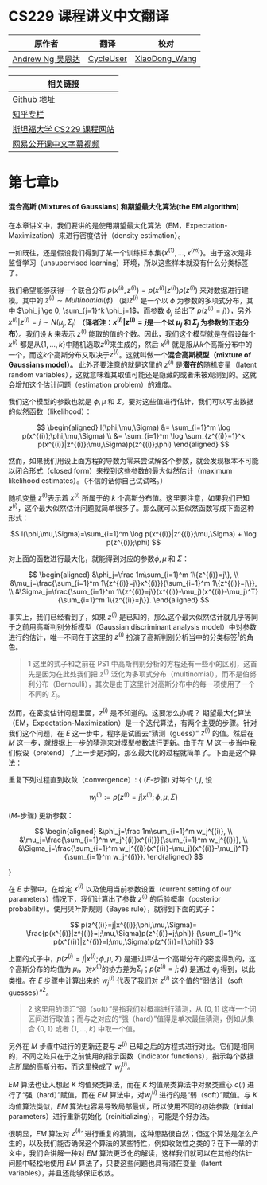 # CS229 课程讲义中文翻译

| 原作者 | 翻译 | 校对 |
| --- | --- | --- |
| [Andrew Ng  吴恩达](http://www.andrewng.org/) | [CycleUser](https://www.zhihu.com/people/cycleuser/columns) | [XiaoDong_Wang](https://github.com/Dongzhixiao) |


|相关链接|
|---|
|[Github 地址](https://github.com/Kivy-CN/Stanford-CS-229-CN)|
|[知乎专栏](https://zhuanlan.zhihu.com/MachineLearn)|
|[斯坦福大学 CS229 课程网站](http://cs229.stanford.edu/)|
|[网易公开课中文字幕视频](http://open.163.com/movie/2008/1/M/C/M6SGF6VB4_M6SGHFBMC.html)|


# 第七章b

#### 混合高斯 (Mixtures of Gaussians) 和期望最大化算法(the EM algorithm)

在本章讲义中，我们要讲的是使用期望最大化算法（EM，Expectation-Maximization）来进行密度估计（density estimation）。

一如既往，还是假设我们得到了某一个训练样本集$\{x^{(1)},...,x^{(m)}\}$。由于这次是非监督学习（unsupervised learning）环境，所以这些样本就没有什么分类标签了。

我们希望能够获得一个联合分布 $p(x^{(i)},z^{(i)}) = p(x^{(i)}|z^{(i)})p(z^{(i)})$ 来对数据进行建模。其中的 $z^{(i)} \sim Multinomial(\phi)$ （即$z^{(i)}$ 是一个以 $\phi$ 为参数的多项式分布，其中 $\phi_j \ge 0, \sum_{j=1}^k \phi_j=1$，而参数 $\phi_j$ 给出了 $p(z^{(i)} = j)$），另外 $x^{(i)}|z^{(i)} = j \sim N(μ_j,\Sigma_j)$ **（译者注：$x^{(i)}|z^{(i)} = j$是一个以 $μ_j$ 和 $\Sigma_j$ 为参数的正态分布）**。我们设 $k$ 来表示 $z^{(i)}$ 能取的值的个数。因此，我们这个模型就是在假设每个$x^{(i)}$ 都是从$\{1, ..., k\}$中随机选取$z^{(i)}$来生成的，然后 $x^{(i)}$ 就是服从$k$个高斯分布中的一个，而这$k$个高斯分布又取决于$z^{(i)}$。这就叫做一个**混合高斯模型（mixture of Gaussians model）。** 此外还要注意的就是这里的 $z^{(i)}$ 是**潜在的**随机变量（latent random variables），这就意味着其取值可能还是隐藏的或者未被观测到的。这就会增加这个估计问题（estimation problem）的难度。

我们这个模型的参数也就是 $\phi, \mu$ 和 $\Sigma$。要对这些值进行估计，我们可以写出数据的似然函数（likelihood）：

$$
\begin{aligned}
l(\phi,\mu,\Sigma) &= \sum_{i=1}^m \log p(x^{(i)};\phi,\mu,\Sigma) \\
&= \sum_{i=1}^m \log \sum_{z^{(i)}=1}^k p(x^{(i)}|z^{(i)};\mu,\Sigma)p(z^{(i)};\phi)
\end{aligned}
$$

然而，如果我们用设上面方程的导数为零来尝试解各个参数，就会发现根本不可能以闭合形式（closed form）来找到这些参数的最大似然估计（maximum likelihood estimates）。（不信的话你自己试试咯。）

随机变量 $z^{(i)}$表示着 $x^{(i)}$ 所属于的 $k$ 个高斯分布值。这里要注意，如果我们已知 $z^{(i)}$，这个最大似然估计问题就简单很多了。那么就可以把似然函数写成下面这种形式：

$$
l(\phi,\mu,\Sigma)=\sum_{i=1}^m \log p(x^{(i)}|z^{(i)};\mu,\Sigma) + \log p(z^{(i)};\phi)
$$

对上面的函数进行最大化，就能得到对应的参数$\phi, \mu$ 和 $\Sigma$：

$$
\begin{aligned}
&\phi_j=\frac 1m\sum_{i=1}^m 1\{z^{(i)}=j\}, \\
&\mu_j=\frac{\sum_{i=1}^m 1\{z^{(i)}=j\}x^{(i)}}{\sum_{i=1}^m 1\{z^{(i)}=j\}}, \\
&\Sigma_j=\frac{\sum_{i=1}^m 1\{z^{(i)}=j\}(x^{(i)}-\mu_j)(x^{(i)}-\mu_j)^T}{\sum_{i=1}^m 1\{z^{(i)}=j\}}.
\end{aligned}
$$

事实上，我们已经看到了，如果 $z^{(i)}$ 是已知的，那么这个最大似然估计就几乎等同于之前用高斯判别分析模型（Gaussian discriminant analysis model）中对参数进行的估计，唯一不同在于这里的 $z^{(i)}$ 扮演了高斯判别分析当中的分类标签$^1$的角色。

>1 这里的式子和之前在 PS1 中高斯判别分析的方程还有一些小的区别，这首先是因为在此处我们把 $z^{(i)}$ 泛化为多项式分布（multinomial），而不是伯努利分布（Bernoulli），其次是由于这里针对高斯分布中的每一项使用了一个不同的 $\Sigma_j$。

然而，在密度估计问题里面，$z^{(i)}$ 是不知道的。这要怎么办呢？
期望最大化算法（EM，Expectation-Maximization）是一个迭代算法，有两个主要的步骤。针对我们这个问题，在 $E$ 这一步中，程序是试图去“猜测（guess）” $z^{(i)}$ 的值。然后在 $M$ 这一步，就根据上一步的猜测来对模型参数进行更新。由于在 $M$ 这一步当中我们假设（pretend）了上一步是对的，那么最大化的过程就简单了。下面是这个算法：


重复下列过程直到收敛（convergence）: {
($E$-步骤) 对每个 $i, j$, 设 

$$
w_j^{(i)} := p(z^{(i)}=j|x^{(i)};\phi,\mu,\Sigma)
$$

($M$-步骤) 更新参数：

$$
\begin{aligned}
&\phi_j=\frac 1m\sum_{i=1}^m w_j^{(i)}, \\
&\mu_j=\frac{\sum_{i=1}^m w_j^{(i)}x^{(i)}}{\sum_{i=1}^m w_j^{(i)}}, \\
&\Sigma_j=\frac{\sum_{i=1}^m w_j^{(i)}(x^{(i)}-\mu_j)(x^{(i)}-\mu_j)^T}{\sum_{i=1}^m w_j^{(i)}}.
\end{aligned}
$$

} 

在 $E$ 步骤中，在给定 $x^{(i)}$ 以及使用当前参数设置（current setting of our parameters）情况下，我们计算出了参数 $z^{(i)}$ 的后验概率（posterior probability）。使用贝叶斯规则（Bayes rule），就得到下面的式子：

$$
p(z^{(i)}=j|x^{(i)};\phi,\mu,\Sigma)=
\frac{p(x^{(i)}|z^{(i)}=j;\mu,\Sigma)p(z^{(i)}=j;\phi)}
{\sum_{l=1}^k p(x^{(i)}|z^{(i)}=l;\mu,\Sigma)p(z^{(i)}=l;\phi)}
$$

上面的式子中，$p(z^{(i)}=j|x^{(i)};\phi,\mu,\Sigma)$ 是通过评估一个高斯分布的密度得到的，这个高斯分布的均值为 $\mu_i$，对$x^{(i)}$的协方差为$\Sigma_j$；$p(z^{(i)} = j;\phi)$ 是通过 $\phi_j$ 得到，以此类推。在 $E$ 步骤中计算出来的 $w_j^{(i)}$ 代表了我们对 $z^{(i)}$ 这个值的“弱估计（soft guesses）”$^2$。

>2 这里用的词汇“弱（soft）”是指我们对概率进行猜测，从 $[0, 1]$ 这样一个闭区间进行取值；而与之对应的“强（hard）”值得是单次最佳猜测，例如从集合 $\{0,1\}$ 或者 $\{1, ..., k\}$ 中取一个值。

另外在 $M$ 步骤中进行的更新还要与 $z^{(i)}$ 已知之后的方程式进行对比。它们是相同的，不同之处只在于之前使用的指示函数（indicator functions），指示每个数据点所属的高斯分布，而这里换成了 $w_j^{(i)}$。

$EM$ 算法也让人想起 $K$ 均值聚类算法，而在 $K$ 均值聚类算法中对聚类重心 $c(i)$ 进行了“强（hard）”赋值，而在 $EM$ 算法中，对$w_j^{(i)}$ 进行的是“弱（soft）”赋值。与 $K$ 均值算法类似，$EM$ 算法也容易导致局部最优，所以使用不同的初始参数（initial parameters）进行重新初始化（reinitializing），可能是个好办法。

很明显，$EM$ 算法对 $z^{(i)}$’ 进行重复的猜测，这种思路很自然；但这个算法是怎么产生的，以及我们能否确保这个算法的某些特性，例如收敛性之类的？在下一章的讲义中，我们会讲解一种对 $EM$ 算法更泛化的解读，这样我们就可以在其他的估计问题中轻松地使用 $EM$ 算法了，只要这些问题也具有潜在变量（latent variables），并且还能够保证收敛。
